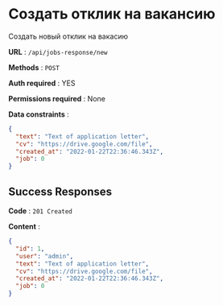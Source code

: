 # Создать отклик на вакансию

Создать новый отклик на вакасию

**URL** : `/api/jobs-response/new`

**Methods** : `POST`

**Auth required** : YES

**Permissions required** : None

**Data constraints** : 
```json
{
  "text": "Text of application letter",
  "cv": "https://drive.google.com/file",
  "created_at": "2022-01-22T22:36:46.343Z",
  "job": 0
}
```

## Success Responses

**Code** : `201 Created`

**Content** :

```json
{
  "id": 1,
  "user": "admin",
  "text": "Text of application letter",
  "cv": "https://drive.google.com/file",
  "created_at": "2022-01-22T22:36:46.343Z",
  "job": 0
}
```